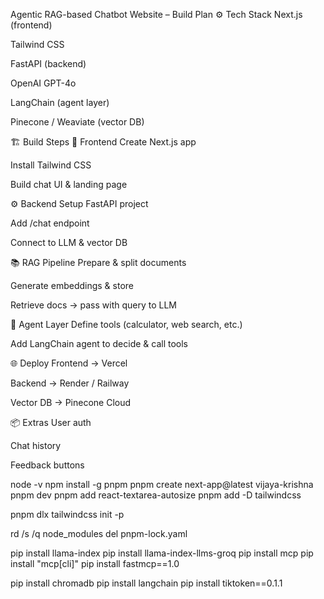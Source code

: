  Agentic RAG-based Chatbot Website – Build Plan
⚙️ Tech Stack
Next.js (frontend)

Tailwind CSS

FastAPI (backend)

OpenAI GPT-4o

LangChain (agent layer)

Pinecone / Weaviate (vector DB)

🏗 Build Steps
🚀 Frontend
 Create Next.js app

 Install Tailwind CSS

 Build chat UI & landing page

⚙️ Backend
 Setup FastAPI project

 Add /chat endpoint

 Connect to LLM & vector DB

📚 RAG Pipeline
 Prepare & split documents

 Generate embeddings & store

 Retrieve docs → pass with query to LLM

🧠 Agent Layer
 Define tools (calculator, web search, etc.)

 Add LangChain agent to decide & call tools

🌐 Deploy
 Frontend → Vercel

 Backend → Render / Railway

 Vector DB → Pinecone Cloud

📦 Extras
 User auth

 Chat history

 Feedback buttons


node -v
npm install -g pnpm
pnpm create next-app@latest vijaya-krishna
pnpm dev
pnpm add react-textarea-autosize
pnpm add -D tailwindcss

pnpm dlx tailwindcss init -p

rd /s /q node_modules
del pnpm-lock.yaml


pip install llama-index 
pip install llama-index-llms-groq
pip install mcp
pip install "mcp[cli]"
pip install fastmcp==1.0

pip install chromadb
pip install langchain
pip install tiktoken==0.1.1